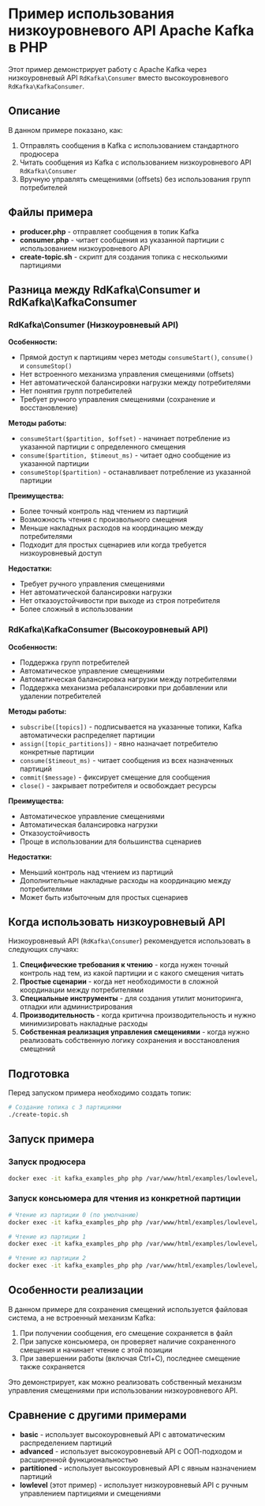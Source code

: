 # Пример использования низкоуровневого API Apache Kafka в PHP

Этот пример демонстрирует работу с Apache Kafka через низкоуровневый API `RdKafka\Consumer` вместо высокоуровневого `RdKafka\KafkaConsumer`.

## Описание

В данном примере показано, как:
1. Отправлять сообщения в Kafka с использованием стандартного продюсера
2. Читать сообщения из Kafka с использованием низкоуровневого API `RdKafka\Consumer`
3. Вручную управлять смещениями (offsets) без использования групп потребителей

## Файлы примера

- **producer.php** - отправляет сообщения в топик Kafka
- **consumer.php** - читает сообщения из указанной партиции с использованием низкоуровневого API
- **create-topic.sh** - скрипт для создания топика с несколькими партициями

## Разница между RdKafka\Consumer и RdKafka\KafkaConsumer

### RdKafka\Consumer (Низкоуровневый API)

**Особенности:**
- Прямой доступ к партициям через методы `consumeStart()`, `consume()` и `consumeStop()`
- Нет встроенного механизма управления смещениями (offsets)
- Нет автоматической балансировки нагрузки между потребителями
- Нет понятия групп потребителей
- Требует ручного управления смещениями (сохранение и восстановление)

**Методы работы:**
- `consumeStart($partition, $offset)` - начинает потребление из указанной партиции с определенного смещения
- `consume($partition, $timeout_ms)` - читает одно сообщение из указанной партиции
- `consumeStop($partition)` - останавливает потребление из указанной партиции

**Преимущества:**
- Более точный контроль над чтением из партиций
- Возможность чтения с произвольного смещения
- Меньше накладных расходов на координацию между потребителями
- Подходит для простых сценариев или когда требуется низкоуровневый доступ

**Недостатки:**
- Требует ручного управления смещениями
- Нет автоматической балансировки нагрузки
- Нет отказоустойчивости при выходе из строя потребителя
- Более сложный в использовании

### RdKafka\KafkaConsumer (Высокоуровневый API)

**Особенности:**
- Поддержка групп потребителей
- Автоматическое управление смещениями
- Автоматическая балансировка нагрузки между потребителями
- Поддержка механизма ребалансировки при добавлении или удалении потребителей

**Методы работы:**
- `subscribe([topics])` - подписывается на указанные топики, Kafka автоматически распределяет партиции
- `assign([topic_partitions])` - явно назначает потребителю конкретные партиции
- `consume($timeout_ms)` - читает сообщения из всех назначенных партиций
- `commit($message)` - фиксирует смещение для сообщения
- `close()` - закрывает потребителя и освобождает ресурсы

**Преимущества:**
- Автоматическое управление смещениями
- Автоматическая балансировка нагрузки
- Отказоустойчивость
- Проще в использовании для большинства сценариев

**Недостатки:**
- Меньший контроль над чтением из партиций
- Дополнительные накладные расходы на координацию между потребителями
- Может быть избыточным для простых сценариев

## Когда использовать низкоуровневый API

Низкоуровневый API (`RdKafka\Consumer`) рекомендуется использовать в следующих случаях:

1. **Специфические требования к чтению** - когда нужен точный контроль над тем, из какой партиции и с какого смещения читать
2. **Простые сценарии** - когда нет необходимости в сложной координации между потребителями
3. **Специальные инструменты** - для создания утилит мониторинга, отладки или администрирования
4. **Производительность** - когда критична производительность и нужно минимизировать накладные расходы
5. **Собственная реализация управления смещениями** - когда нужно реализовать собственную логику сохранения и восстановления смещений

## Подготовка

Перед запуском примера необходимо создать топик:

```bash
# Создание топика с 3 партициями
./create-topic.sh
```

## Запуск примера

### Запуск продюсера
```bash
docker exec -it kafka_examples_php php /var/www/html/examples/lowlevel/producer.php
```

### Запуск консьюмера для чтения из конкретной партиции
```bash
# Чтение из партиции 0 (по умолчанию)
docker exec -it kafka_examples_php php /var/www/html/examples/lowlevel/consumer.php

# Чтение из партиции 1
docker exec -it kafka_examples_php php /var/www/html/examples/lowlevel/consumer.php 1

# Чтение из партиции 2
docker exec -it kafka_examples_php php /var/www/html/examples/lowlevel/consumer.php 2
```

## Особенности реализации

В данном примере для сохранения смещений используется файловая система, а не встроенный механизм Kafka:

1. При получении сообщения, его смещение сохраняется в файл
2. При запуске консьюмера, он проверяет наличие сохраненного смещения и начинает чтение с этой позиции
3. При завершении работы (включая Ctrl+C), последнее смещение также сохраняется

Это демонстрирует, как можно реализовать собственный механизм управления смещениями при использовании низкоуровневого API.

## Сравнение с другими примерами

- **basic** - использует высокоуровневый API с автоматическим распределением партиций
- **advanced** - использует высокоуровневый API с ООП-подходом и расширенной функциональностью
- **partitioned** - использует высокоуровневый API с явным назначением партиций
- **lowlevel** (этот пример) - использует низкоуровневый API с ручным управлением партициями и смещениями
